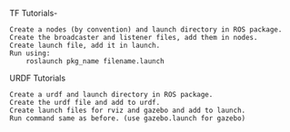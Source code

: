 TF Tutorials-

	Create a nodes (by convention) and launch directory in ROS package.
	Create the broadcaster and listener files, add them in nodes.
	Create launch file, add it in launch.
	Run using: 
		roslaunch pkg_name filename.launch
		

URDF Tutorials

	Create a urdf and launch directory in ROS package.
	Create the urdf file and add to urdf.
	Create launch files for rviz and gazebo and add to launch.
	Run command same as before. (use gazebo.launch for gazebo) 
		
